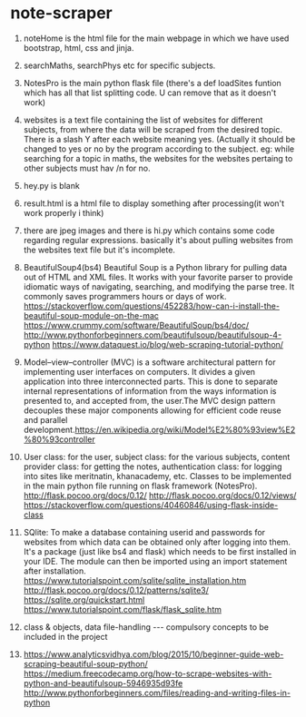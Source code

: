 # note-scraper
1. noteHome is the html file for the main webpage in which we have used bootstrap, html, css and jinja.








2. searchMaths, searchPhys etc for specific subjects.







3. NotesPro is the main python flask file (there's a def loadSites funtion which has all that list splitting code. U can remove that as it doesn't work)





4. websites is a text file containing the list of websites for different subjects, from where the data will be scraped from the desired topic. There is a slash Y after each website meaning yes. (Actually it should be changed to yes or no by the program according to the subject. eg: while searching for a topic in maths, the websites for the websites pertaing to other subjects must hav /n for no.


5. hey.py is blank


6. result.html is a html file to display something after processing(it won't work properly i think)


7. there are jpeg images and there is hi.py which contains some code regarding regular expressions. basically it's about pulling websites from the websites text file but it's incomplete.



8. BeautifulSoup4(bs4) Beautiful Soup is a Python library for pulling data out of HTML and XML files. It works with your favorite parser to provide idiomatic ways of navigating, searching, and modifying the parse tree. It commonly saves programmers hours or days of work.
https://stackoverflow.com/questions/452283/how-can-i-install-the-beautiful-soup-module-on-the-mac
https://www.crummy.com/software/BeautifulSoup/bs4/doc/
http://www.pythonforbeginners.com/beautifulsoup/beautifulsoup-4-python
https://www.dataquest.io/blog/web-scraping-tutorial-python/


9. Model–view–controller (MVC) is a software architectural pattern for implementing user interfaces on computers. It divides a given application into three interconnected parts. This is done to separate internal representations of information from the ways information is presented to, and accepted from, the user.The MVC design pattern decouples these major components allowing for efficient code reuse and parallel development.https://en.wikipedia.org/wiki/Model%E2%80%93view%E2%80%93controller


10. User class: for the user, subject class: for the various subjects, content provider class: for getting the notes, authentication class: for logging into sites like meritnatin, khanacademy, etc. Classes to be implemented in the main python file running on flask framework (NotesPro). http://flask.pocoo.org/docs/0.12/   http://flask.pocoo.org/docs/0.12/views/   https://stackoverflow.com/questions/40460846/using-flask-inside-class     


11. SQlite: To make a database containing userid and passwords for websites from which data can be obtained only after logging into them. It's a package (just like bs4 and flask) which needs to be first installed in your IDE. The module can then be imported using an import statement after installation. https://www.tutorialspoint.com/sqlite/sqlite_installation.htm
http://flask.pocoo.org/docs/0.12/patterns/sqlite3/     https://sqlite.org/quickstart.html      https://www.tutorialspoint.com/flask/flask_sqlite.htm


12. class & objects, data file-handling ---  compulsory concepts to be included in the project


13. https://www.analyticsvidhya.com/blog/2015/10/beginner-guide-web-scraping-beautiful-soup-python/
    https://medium.freecodecamp.org/how-to-scrape-websites-with-python-and-beautifulsoup-5946935d93fe
    http://www.pythonforbeginners.com/files/reading-and-writing-files-in-python
